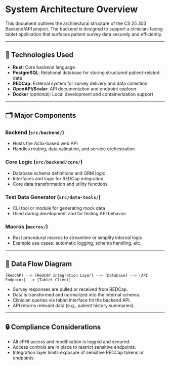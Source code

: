 # System Architecture Overview

This document outlines the architectural structure of the CS 25 303 Backend/API project. The backend is designed to support a clinician-facing tablet application that surfaces patient survey data securely and efficiently.

---

## 🧱 Technologies Used

- **Rust**: Core backend language
- **PostgreSQL**: Relational database for storing structured patient-related data
- **REDCap**: External system for survey delivery and data collection
- **OpenAPI/Scalar**: API documentation and endpoint explorer
- **Docker** _(optional)_: Local development and containerization support

---

## 🗂 Major Components

### Backend (`src/backend/`)

- Hosts the Actix-based web API
- Handles routing, data validation, and service orchestration

### Core Logic (`src/backend/core/`)

- Database schema definitions and ORM logic
- Interfaces and logic for REDCap integration
- Core data transformation and utility functions

### Test Data Generator (`src/data-tools/`)

- CLI tool or module for generating mock data
- Used during development and for testing API behavior

### Macros (`macros/`)

- Rust procedural macros to streamline or simplify internal logic
- Example use cases: automatic logging, schema handling, etc.

---

## 🔄 Data Flow Diagram

```mermaid
[RedCAP] --> [RedCAP Integration Layer] --> [Database] --> [API Endpoint] --> [Tablet Client]
```

- Survey responses are pulled or received from REDCap.
- Data is transformed and normalized into the internal schema.
- Clinician queries via tablet interface hit the backend API.
- API returns relevant data (e.g., patient history summaries).

---

## 🔒 Compliance Considerations

- All ePHI access and modification is logged and secured.
- Access controls are in place to restrict sensitive endpoints.
- Integration layer limits exposure of sensitive REDCap tokens or endpoints.
